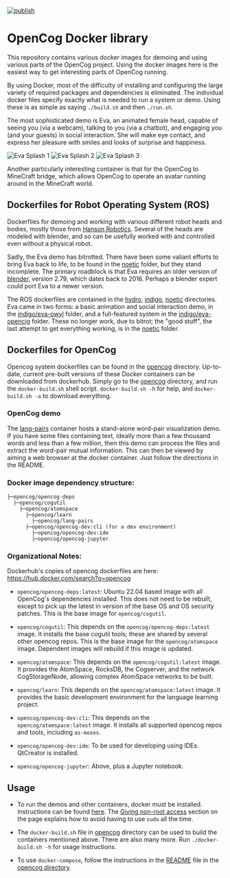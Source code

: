 [![publish](https://github.com/opencog/docker/actions/workflows/publish-images.yml/badge.svg)](https://github.com/opencog/docker/actions)

# OpenCog Docker library
This repository contains various docker images for demoing and using
various parts of the OpenCog project. Using the docker images here is
the easiest way to get interesting parts of OpenCog running.

By using Docker, most of the difficulty of installing and configuring
the large variety of required packages and dependencies is eliminated.
The individual docker files specify exactly what is needed to run a
system or demo.  Using these is as simple as saying `./build.sh` and
then `./run.sh`.

The most sophisticated demo is Eva, an animated female head, capable
of seeing you (via a webcam), talking to you (via a chatbot), and
engaging you (and your guests) in social interaction.  She will
make eye contact, and express her pleasure with smiles and looks
of surprise and happiness.

![Eva Splash 1](indigo/Eva-1-small.png) ![Eva Splash 2](indigo/Eva-2-small.png) ![Eva Splash 3](indigo/Eva-3-small.png)

Another particularly interesting container is that for the OpenCog to
MineCraft bridge, which allows OpenCog to operate an avatar running
around in the MineCraft world.

## Dockerfiles for Robot Operating System (ROS)
Dockerfiles for demoing and working with various different robot heads
and bodies, mostly those from
[Hanson Robotics](https://www.hansonrobotics.com/). Several of the
heads are modeled with blender, and so can be usefully worked with
and controlled even without a physical robot.

Sadly, the Eva demo has bitrotted. There have been some valiant efforts
to bring Eva back to life, to be found in the [noetic](noetic) folder,
but they stand incomplete. The primary roadblock is that Eva requires
an older version of [blender](https://www.blender.org/), version 2.79,
which dates back to 2016. Perhaps a blender expert could port Eva to
a newer version.

The ROS dockerfiles are contained in the [hydro](hydro),
[indigo](indigo), [noetic](noetic) directories. Eva came in
two forms: a basic animation and social interaction demo, in the
[indigo/eva-owyl](indigo/eva-owyl) folder, and a full-featured
system in the [indigo/eva-opencig](indigo/eva-opencog) folder.
These no longer work, due to bitrot; the "good stuff", the last
attempt to get everything working, is in the [noetic](noetic) folder.

## Dockerfiles for OpenCog
Opencog system dockerfiles can be found in the [opencog](opencog)
directory. Up-to-date, current pre-built versions of these Docker
containers can be downloaded from dockerhub. Simply go to the
[opencog](opencog) directory, and run the `docker-build.sh` shell
script. `docker-build.sh -h` for help, and `docker-build.sh -a`
to download everything.

### OpenCog demo
The [lang-pairs](opencog/lang-pairs) container hosts a stand-alone
word-pair visualization demo. If you have some files containing
text, ideally more than a few thousand words and less than a few
million, then this demo can process the files and extract the
word-pair mutual information. This can then be viewed by aiming
a web browser at the docker container. Just follow the directions
in the README.

### Docker image dependency structure:

    ├─opencog/opencog-deps
      ├─opencog/cogutil
        ├─opencog/atomspace
          ├─opencog/learn
            ├─opencog/lang-pairs
          ├─opencog/opencog-dev:cli (for a dev environment)
            ├─opencog/opencog-dev:ide
            ├─opencog/opencog-jupyter

### Organizational Notes:
Dockerhub's copies of opencog dockerfiles are here:
https://hub.docker.com/search?q=opencog

* `opencog/opencog-deps:latest`: Ubuntu 22.04 based image with all
   OpenCog's dependencies installed. This does not need to be rebuilt,
   except to pick up the latest in version of the base OS and OS security
   patches. This is the base image for `opencog/cogutil`.

* `opencog/cogutil`: This depends on the `opencog/opencog-deps:latest`
  image. It installs the base cogutil tools; these are shared by
  several other opencog repos. This is the base image for the
  `opencog/atomspace` image.  Dependent images will rebuild if this
   image is updated.

* `opencog/atomspace`: This depends on the `opencog/cogutil:latest`
  image. It provides the AtomSpace, RocksDB, the Cogserver, and the
  network CogStorageNode, allowing complex AtomSpace networks to
  be built.

* `opencog/learn`: This depends on the `opencog/atomspace:latest`
  image. It provides the basic development environment for the
  language learning project.

* `opencog/opencog-dev:cli`: This depends on the
  `opencog/atomspace:latest` image. It installs all supported opencog
  repos and tools, including `as-moses`.

* `opencog/opencog-dev:ide`: To be used for developing using IDEs.
   QtCreator is installed.

* `opencog/opencog-jupyter`: Above, plus a Jupyter notebook.

## Usage
* To run the demos and other containers, docker must be installed.
  Instructions can be found [here](https://docs.docker.com/installation/).
  The [Giving non-root access](https://docs.docker.com/installation/ubuntulinux/#giving-non-root-access)
  section on the page explains how to avoid having to use `sudo` all the time.

* The `docker-build.sh` file in [opencog](opencog) directory can be used
  to build the containers mentioned above. There are also many more.
  Run `./docker-build.sh -h` for usage instructions.

* To use `docker-compose`, follow the instructions in the
  [README](opencog/README.md) file in the [opencog directory](opencog).
